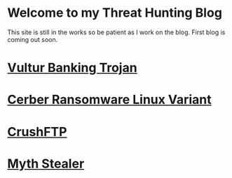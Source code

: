 # Welcome to my Threat Hunting Blog

This site is still in the works so be patient as I work on the blog. First blog is coming out soon. 

# [Vultur Banking Trojan](https://github.com/r3vhunter/Threat-Hunting-Blog/blob/master/_posts/2024-04-18-Vultur-Banking-Trojan-Report.md)

# [Cerber Ransomware Linux Variant](https://github.com/r3vhunter/Threat-Hunting-Blog/blob/master/_posts/Cerber_Ransomware/2024-04-18-Cerber-Ransomware-Report.md)

# [CrushFTP](https://github.com/r3vhunter/Threat-Hunting-Blog/blob/master/_posts/CrushFTP(CVE-2024-4040)/2024-04-18-CrushFTP.md)

# [Myth Stealer](https://github.com/r3vhunter/Threat-Hunting-Blog/tree/master/_posts/Mtyth%20Stealer)
